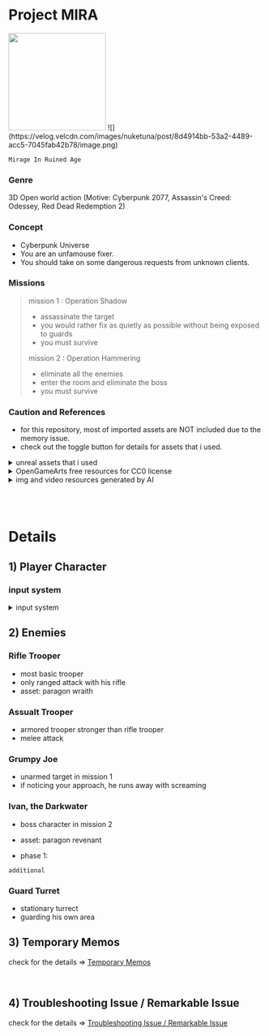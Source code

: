 # Project MIRA

<img src="https://velog.velcdn.com/images/nuketuna/post/124b5c52-0c79-451a-a44c-0805e68a2e35/image.png" style="width:192; height: 192;">
![](https://velog.velcdn.com/images/nuketuna/post/8d4914bb-53a2-4489-acc5-7045fab42b78/image.png)

`Mirage In Ruined Age`

### Genre

3D Open world action
(Motive: Cyberpunk 2077, Assassin's Creed: Odessey, Red Dead Redemption 2)

### Concept

- Cyberpunk Universe
- You are an unfamouse fixer.
- You should take on some dangerous requests from unknown clients.

### Missions

> mission 1 : Operation Shadow
> 
> - assassinate the target
> - you would rather fix as quietly as possible without being exposed to guards
> - you must survive
> 
> 
> mission 2 : Operation Hammering
> 
> - eliminate all the enemies
> - enter the room and eliminate the boss
> - you must survive

### Caution and References

- for this repository, most of imported assets are NOT included due to the memory issue.
- check out the toggle button for details for assets that i used.

<details>
    <summary> unreal assets that i used </summary>
    <div markdown="1">
    - Content/ModSci_Engineer/* <br>
    - Content/ModSci_EngiProps/* <br>
    - Content/ModSciInteriors/* <br>
    - Content/ParagonKallari/* <br>
    - Content/ParagonWraith/* <br>
    - Content/ParagonRevenant/* <br>
    - Content/ParagonMinions/* <br>
    - Content/Scene_UnfinishedBuilding/* <br>
    - Content/InfinityBladeEffects/* <br>
    </div>
</details>

<details>
    <summary> OpenGameArts free resources for CC0 license </summary>
    <div markdown="1">
    https://opengameart.org/content/20-sword-sound-effects-attacks-and-clashes
    </div>
</details>

<details>
    <summary> img and video resources generated by AI </summary>
    <div markdown="1">
    https://www.bizhows.com/ <br>
    https://artlist.io/ <br>
    ![](https://velog.velcdn.com/images/nuketuna/post/ada957de-1341-4bdb-afc6-94077753874f/image.png)  <br>
    </div>
</details>


<br><br>

# Details

## 1) Player Character

### input system

<details>
    <summary> input system </summary>
    <div markdown="1">
    - mouse left btn : basic attack
    - mouse right btn : forward view lock on
    - WASD : baisc movement
    - space bar : jump
    - 'R' key : dodge by quick backward moving
    - 'F' key : interact
    - 'V' key : assassinate target / execute victim
    - 'G' key : skill DASH attack
    </div>
</details>




## 2) Enemies

### Rifle Trooper

- most basic trooper
- only ranged attack with his rifle
- asset: paragon wraith

### Assualt Trooper

- armored trooper stronger than rifle trooper
- melee attack

### Grumpy Joe

- unarmed target in mission 1
- if noticing your approach, he runs away with screaming

### Ivan, the Darkwater

- boss character in mission 2
- asset: paragon revenant

- phase 1: 


`additional`

### Guard Turret

- stationary turrect
- guarding his own area


## 3) Temporary Memos

check for the details => [Temporary Memos](./docs/tempmemos.md)

<br>

## 4) Troubleshooting Issue / Remarkable Issue

check for the details => [Troubleshooting Issue / Remarkable Issue](./docs/TroubleshootingAndErrors.md)


<!-- <details>
    <summary> Troubleshooting Issue / Remarkable Issue </summary>
    <div markdown="1">

    1. Main Error : Trooper AI Behavior Tree

    - Even though either BT service or decorator condition satisfied, "Move To" basic task did NOT work.

    => possible causes or solutions
    1) NavMesh Issue
    2) AIController does not include PathFollowingComponent

    

    </div>
</details> -->